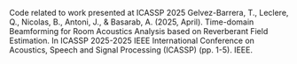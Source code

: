 Code related to work presented at ICASSP 2025
Gelvez-Barrera, T., Leclere, Q., Nicolas, B., Antoni, J., & Basarab, A. (2025, April). 
Time-domain Beamforming for Room Acoustics Analysis based on Reverberant Field Estimation. 
In ICASSP 2025-2025 IEEE International Conference on Acoustics, Speech and Signal Processing (ICASSP) (pp. 1-5). IEEE.
